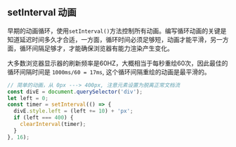 ## setInterval 动画
早期的动画循环，使用`setInterval()`方法控制所有动画。编写循环动画的关键是知道延迟时间多久才合适，一方面，循环时间必须足够短，动画才能平滑，另一方面，循环间隔足够才，才能确保浏览器有能力渲染产生变化。

大多数浏览器显示器的刷新频率是60HZ，大概相当于每秒重绘60次，因此最佳的循环间隔时间是 `1000ms/60 = 17ms`, 这个循环间隔重绘的动画是最平滑的。

```js
// 简单的动画，从 0px ---> 400px, 注意元素设置为脱离正常文档流
const divE = document.querySelector('div');
let left = 0;
const timer = setInterval(() => {
  divE.style.left = (left += 10) + 'px';
  if (left === 400) {
    clearInterval(timer);
  }
}, 16);
```